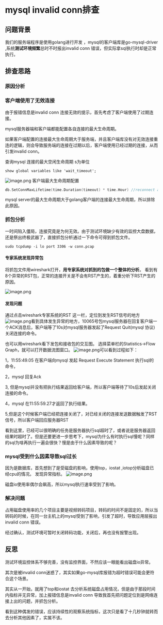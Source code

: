 # mysql invalid conn排查

## 问题背景
我们的服务端程序是使用golang进行开发 ，mysql的客户端库是go-mysql-driver ,系统**测试环境频繁**总时不时报出invalid conn 错误，但实际拿sql执行时却是正常执行。


## 排查思路

### 原因分析

### 客户端使用了无效连接
由于报错信息是invalid conn 连接无效的提示，首先考虑了客户端使用了过期连接。

mysql服务器端和客户端都能配置各自连接的最大生命周期。

如果客户端配置的连接最大生命周期大于服务端，并且客户端库没有对无效连接重连的逻辑，则会导致服务端的连接在过期以后，客户端使用已经过期的连接，从而引发invalid conn。

查询mysql 连接的最大空闲生命周期 s为单位
```shell
show global variables like 'wait_timeout';
```
![image.png](https://s2.loli.net/2023/03/07/ZVMGw4hLNgTWe2y.png)
客户端最大生命周期配置
```go
db.SetConnMaxLifetime(time.Duration(timeout) * time.Hour) //reconnect after 1 hour

```
mysql server的最大生命周期大于golang客户端的连接最大生命周期，所以排除此原因。


### 抓包分析
一时间陷入僵局，连接究竟是为何无效。由于测试环境缺少有效的监控大盘数据，还是祭出终极武器了，直接抓包分析通过一下命令可得到抓包文件。
```shell
sudo tcpdump -i lo port 3306 -w conn.pcap
```
#### 专家系统发现异常包
将抓包文件用wireshark打开，**用专家系统对抓到的包做一个整体的分析**。
看到有8个异常的RST包，正常的连接开关是不会有RST产生的，着重分析下RST产生的原因。

![image.png](https://s2.loli.net/2023/03/07/OCtGT1ezBIExidF.png)
#### 发现问题
通过点击wireshark专家系统的RST 这一栏，定位到发生RST信号的地方
![image.png](https://s2.loli.net/2023/03/07/RdkHFIy4Z8rCgpO.png)看到具体发生异常的地方，10065号包mysql服务器在回复客户端一个ACK消息后，客户端等了10s对mysql服务器发起了Request Quit(mysql 协议)关闭连接的命令。

也可以用wireshark看下发包和接收包的交互图。
选择菜单栏的Statistics->Flow Graph，就可以打开数据流图窗口。
![image.png](https://s2.loli.net/2023/03/07/MT7hVeYKDcqru2H.png)可以看到过程如下：

1，11:55:49.05 在客户端向mysql 发起 Request Execute Statement 执行sql的命令，

2，mysql 回复Ack

3, 但是mysql并没有把执行结果返回给客户端，所以客户端等待了10s后发起关闭连接的命令。

4，mysql 在11:55:59.27才返回了执行结果。

5,但是这个时候客户端已经把连接关闭了，对已经关闭的连接发送数据触发了RST信号，所以客户端回应服务器RST

看到这里，已经可以很明确的任务是服务器执行sql超时了，或者说是服务器返回结果时超时了。但是还要更进一步思考下，mysql为什么有时执行sql慢呢？同样的sql为啥再执行一遍会很快？慢是由于什么因素导致的呢？

### mysql受到什么因素导致sql过长
因为是数据库，首先想到了是受磁盘的影响，使用top，iostat ,iotop分析磁盘已经cpu的情况。
发现异常指标。
![image.png](https://s2.loli.net/2023/03/07/ZzY4CWsxVnk3OXb.png)

磁盘io使用率偶尔会飙高，所以mysql执行速率受到了影响。

### 解决问题
占用磁盘使用率的几个项目主要是视频转码项目，转码的时间不是固定的，所以当转码的时候，在同一台主机上的mysql受到了影响，引发了超时，导致应用层报出invalid conn 错误。

经过确认，测试环境可暂时关闭转码功能，关闭后，再也没有报警出现。


## 反思
测试环境监控体系不够完善，没有监控界面，不然应该一眼能看出磁盘io异常。

其次是被invalid conn迷惑了，其实如果go-mysql库报错为超时错误可能会更符合这个场景。

其实从一开始，就用了top和iostat 去分析系统磁盘占用情况，但是由于那段时间内指标并无异常，加上报错信息是invalid conn 导致我首先把问题定位到是网络连接上出的问题，并抓包分析。

看到这种偶发的错误，应该持续性的观察系统指标，这次只是看了十几秒钟就转而去分析其他因素了，实属不该。
